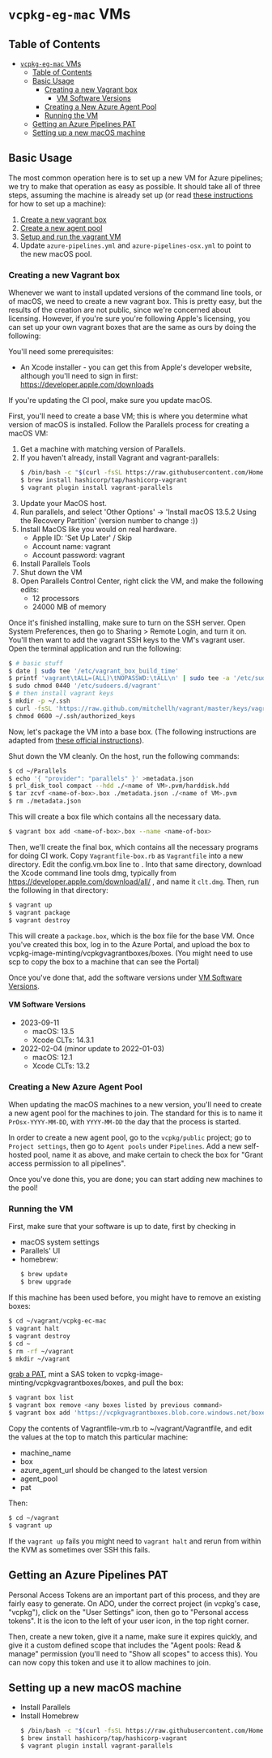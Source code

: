 # `vcpkg-eg-mac` VMs

## Table of Contents

- [`vcpkg-eg-mac` VMs](#vcpkg-eg-mac-vms)
  - [Table of Contents](#table-of-contents)
  - [Basic Usage](#basic-usage)
    - [Creating a new Vagrant box](#creating-a-new-vagrant-box)
      - [VM Software Versions](#vm-software-versions)
    - [Creating a New Azure Agent Pool](#creating-a-new-azure-agent-pool)
    - [Running the VM](#running-the-vm)
  - [Getting an Azure Pipelines PAT](#getting-an-azure-pipelines-pat)
  - [Setting up a new macOS machine](#setting-up-a-new-macos-machine)

## Basic Usage

The most common operation here is to set up a new VM for Azure
pipelines; we try to make that operation as easy as possible.
It should take all of three steps, assuming the machine is
already set up (or read [these instructions] for how to set up a machine):

1. [Create a new vagrant box](#creating-a-new-vagrant-box)
2. [Create a new agent pool](#creating-a-new-azure-agent-pool)
3. [Setup and run the vagrant VM](#running-the-vm)
4. Update `azure-pipelines.yml` and `azure-pipelines-osx.yml` to point to the new macOS pool.

[these instructions]: #setting-up-a-new-macos-machine

### Creating a new Vagrant box

Whenever we want to install updated versions of the command line tools,
or of macOS, we need to create a new vagrant box.
This is pretty easy, but the results of the creation are not public,
since we're concerned about licensing.
However, if you're sure you're following Apple's licensing,
you can set up your own vagrant boxes that are the same as ours by doing the following:

You'll need some prerequisites:

- An Xcode installer - you can get this from Apple's developer website,
  although you'll need to sign in first: <https://developer.apple.com/downloads>

If you're updating the CI pool, make sure you update macOS.

First, you'll need to create a base VM;
this is where you determine what version of macOS is installed.
Follow the Parallels process for creating a macOS VM:

1. Get a machine with matching version of Parallels.
2. If you haven't already, install Vagrant and vagrant-parallels:
      ```sh
      $ /bin/bash -c "$(curl -fsSL https://raw.githubusercontent.com/Homebrew/install/master/install.sh)"
      $ brew install hashicorp/tap/hashicorp-vagrant
      $ vagrant plugin install vagrant-parallels
      ```
3. Update your MacOS host.
4. Run parallels, and select 'Other Options' -> 'Install macOS 13.5.2 Using the Recovery Partition' (version number to change :))
5. Install MacOS like you would on real hardware.
    * Apple ID: 'Set Up Later' / Skip
    * Account name: vagrant
    * Account password: vagrant
6. Install Parallels Tools
7. Shut down the VM
8. Open Parallels Control Center, right click the VM, and make the following edits:
    * 12 processors
    * 24000 MB of memory

Once it's finished installing, make sure to turn on the SSH server.
Open System Preferences, then go to Sharing > Remote Login,
and turn it on.
You'll then want to add the vagrant SSH keys to the VM's vagrant user.
Open the terminal application and run the following:

```sh
$ # basic stuff
$ date | sudo tee '/etc/vagrant_box_build_time'
$ printf 'vagrant\tALL=(ALL)\tNOPASSWD:\tALL\n' | sudo tee -a '/etc/sudoers.d/vagrant'
$ sudo chmod 0440 '/etc/sudoers.d/vagrant'
$ # then install vagrant keys
$ mkdir -p ~/.ssh
$ curl -fsSL 'https://raw.github.com/mitchellh/vagrant/master/keys/vagrant.pub' >~/.ssh/authorized_keys
$ chmod 0600 ~/.ssh/authorized_keys
```

Now, let's package the VM into a base box.
(The following instructions are adapted from
[these official instructions][base-box-instructions]).

Shut down the VM cleanly. On the host, run the following commands:

```sh
$ cd ~/Parallels
$ echo '{ "provider": "parallels" }' >metadata.json
$ prl_disk_tool compact --hdd ./<name of VM>.pvm/harddisk.hdd
$ tar zcvf <name-of-box>.box ./metadata.json ./<name of VM>.pvm
$ rm ./metadata.json
```

This will create a box file which contains all the necessary data.

```sh
$ vagrant box add <name-of-box>.box --name <name-of-box>
```

Then, we'll create the final box,
which contains all the necessary programs for doing CI work.
Copy `Vagrantfile-box.rb` as `Vagrantfile`
into a new directory. Edit the config.vm.box line to <name-of-box>.
Into that same directory, download the Xcode command line tools dmg, typically from
https://developer.apple.com/download/all/ , and name it `clt.dmg`.
Then, run the following in that directory:

```sh
$ vagrant up
$ vagrant package
$ vagrant destroy
```

This will create a `package.box`, which is the box file for the base VM.
Once you've created this box, log in to the Azure Portal, and upload the box to
vcpkg-image-minting/vcpkgvagrantboxes/boxes. (You might need to use scp to copy the box to
a machine that can see the Portal)

Once you've done that, add the software versions under [VM Software Versions](#vm-software-versions).

[base-box-instructions]: https://parallels.github.io/vagrant-parallels/docs/boxes/base.html

#### VM Software Versions

* 2023-09-11
  * macOS: 13.5
  * Xcode CLTs: 14.3.1
* 2022-02-04 (minor update to 2022-01-03)
  * macOS: 12.1
  * Xcode CLTs: 13.2

### Creating a New Azure Agent Pool

When updating the macOS machines to a new version, you'll need to create
a new agent pool for the machines to join. The standard for this is to
name it `PrOsx-YYYY-MM-DD`, with `YYYY-MM-DD` the day that the process
is started.

In order to create a new agent pool, go to the `vcpkg/public` project;
go to `Project settings`, then go to `Agent pools` under `Pipelines`.
Add a new self-hosted pool, name it as above, and make certain to check
the box for "Grant access permission to all pipelines".

Once you've done this, you are done; you can start adding new machines
to the pool!

### Running the VM

First, make sure that your software is up to date, first by checking in

* macOS system settings
* Parallels' UI
* homebrew:
    ```sh
    $ brew update
    $ brew upgrade
    ```

If this machine has been used before, you might have to remove an existing boxes:

```sh
$ cd ~/vagrant/vcpkg-ec-mac
$ vagrant halt
$ vagrant destroy
$ cd ~
$ rm -rf ~/vagrant
$ mkdir ~/vagrant
```

[grab a PAT], mint a SAS token to vcpkg-image-minting/vcpkgvagrantboxes/boxes, and pull the box:

```sh
$ vagrant box list
$ vagrant box remove <any boxes listed by previous command>
$ vagrant box add 'https://vcpkgvagrantboxes.blob.core.windows.net/boxes/<name of box>.box?<SAS token>' --name <name of box>
```

Copy the contents of Vagrantfile-vm.rb to ~/vagrant/Vagrantfile, and edit the values at the top
to match this particular machine:

* machine_name
* box
* azure_agent_url should be changed to the latest version
* agent_pool
* pat

Then:

```sh
$ cd ~/vagrant
$ vagrant up
```

If the `vagrant up` fails you might need to `vagrant halt` and rerun from within the KVM as
sometimes over SSH this fails.

[grab a PAT]: #getting-an-azure-pipelines-pat

## Getting an Azure Pipelines PAT

Personal Access Tokens are an important part of this process,
and they are fairly easy to generate.
On ADO, under the correct project (in vcpkg's case, "vcpkg"),
click on the "User Settings" icon, then go to "Personal access tokens".
It is the icon to the left of your user icon, in the top right corner.

Then, create a new token, give it a name, make sure it expires quickly,
and give it a custom defined scope that includes the
"Agent pools: Read & manage" permission (you'll need to "Show all scopes"
to access this).
You can now copy this token and use it to allow machines to join.

## Setting up a new macOS machine

* Install Parallels
* Install Homebrew
    ```sh
    $ /bin/bash -c "$(curl -fsSL https://raw.githubusercontent.com/Homebrew/install/master/install.sh)"
    $ brew install hashicorp/tap/hashicorp-vagrant
    $ vagrant plugin install vagrant-parallels
    ```

